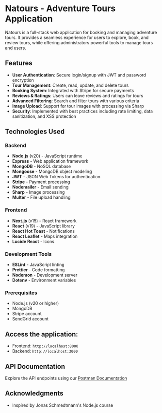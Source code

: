 # Natours - Adventure Tours Application

Natours is a full-stack web application for booking and managing adventure tours. It provides a seamless experience for users to explore, book, and review tours, while offering administrators powerful tools to manage tours and users.

## Features

- **User Authentication**: Secure login/signup with JWT and password encryption
- **Tour Management**: Create, read, update, and delete tours
- **Booking System**: Integrated with Stripe for secure payments
- **Reviews & Ratings**: Users can leave reviews and ratings for tours
- **Advanced Filtering**: Search and filter tours with various criteria
- **Image Upload**: Support for tour images with processing via Sharp
- **Security**: Implemented with best practices including rate limiting, data sanitization, and XSS protection

## Technologies Used

### Backend

- **Node.js** (v20) - JavaScript runtime
- **Express** - Web application framework
- **MongoDB** - NoSQL database
- **Mongoose** - MongoDB object modeling
- **JWT** - JSON Web Tokens for authentication
- **Stripe** - Payment processing
- **Nodemailer** - Email sending
- **Sharp** - Image processing
- **Multer** - File upload handling

### Frontend

- **Next.js** (v15) - React framework
- **React** (v19) - JavaScript library
- **React Hot Toast** - Notifications
- **React Leaflet** - Maps integration
- **Lucide React** - Icons

### Development Tools

- **ESLint** - JavaScript linting
- **Prettier** - Code formatting
- **Nodemon** - Development server
- **Dotenv** - Environment variables

### Prerequisites

- Node.js (v20 or higher)
- MongoDB
- Stripe account
- SendGrid account

## Access the application:

- Frontend: `http://localhost:8000`
- Backend: `http://localhost:3000`

## API Documentation

Explore the API endpoints using our [Postman Documentation](https://documenter.getpostman.com/view/41950997/2sAYdeKWFL)

## Acknowledgments

- Inspired by Jonas Schmedtmann's Node.js course
